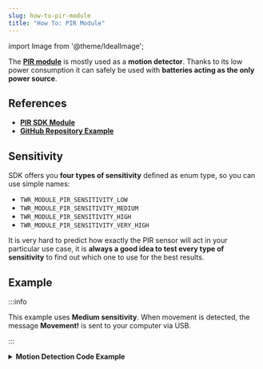 ```yaml
---
slug: how-to-pir-module
title: "How To: PIR Module"
---
```

import Image from '@theme/IdealImage';

The [**PIR module**](../../hardware-modules/about-pir-module.md) is mostly used as a **motion detector**. Thanks to its low power consumption it can safely be used with **batteries acting as the only power source**.

## References
- [**PIR SDK Module**](https://sdk.hardwario.com/group__twr__module__pir.html)
- [**GitHub Repository Example**](https://github.com/hardwario/twr-sdk/blob/master/_examples/pir/application.c)

## Sensitivity

SDK offers you **four types of sensitivity** defined as enum type, so you can use simple names:

- `TWR_MODULE_PIR_SENSITIVITY_LOW`
- `TWR_MODULE_PIR_SENSITIVITY_MEDIUM`
- `TWR_MODULE_PIR_SENSITIVITY_HIGH`
- `TWR_MODULE_PIR_SENSITIVITY_VERY_HIGH`

It is very hard to predict how exactly the PIR sensor will act in your particular use case, it is **always a good idea to test every type of sensitivity** to find out which one to use for the best results.

## Example

:::info

This example uses **Medium sensitivity**. When movement is detected, the message **Movement!** is sent to your computer via USB.

:::

<details><summary><b>Motion Detection Code Example</b></summary>
<p>

  ```c showLineNumbers
  #include <application.h>

  twr_module_pir_t pir;
  twr_button_t button;

  void pir_event_handler(twr_module_pir_t *self, twr_module_pir_event_t event, void *event_param)
  {
      (void) self;
      (void) event_param;

      if (event == TWR_MODULE_PIR_EVENT_MOTION)
      {
          twr_log_debug("Movement detected!");
      }
  }

  void application_init(void)
  {
      twr_log_init(TWR_LOG_LEVEL_DEBUG, TWR_LOG_TIMESTAMP_ABS);

      twr_module_pir_init(&pir);
      twr_module_pir_set_sensitivity(&pir, TWR_MODULE_PIR_SENSITIVITY_MEDIUM);
      twr_module_pir_set_event_handler(&pir, pir_event_handler, NULL);
  }
  ```

</p>
</details>
